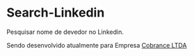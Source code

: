 # Search-Linkedin
Pesquisar nome de devedor no Linkedin.

Sendo desenvolvido atualmente para Empresa [Cobrance LTDA](https://www.cobrance.com.br/)
